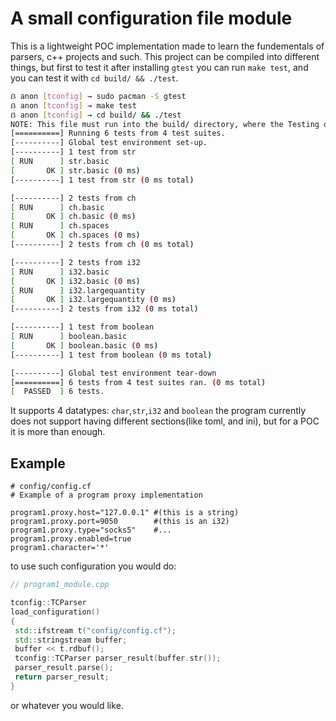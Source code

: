 # A small configuration file module

This is a lightweight POC implementation made to learn the fundementals of parsers, c++ projects and such.
This project can be compiled into different things, but first to test it after installing `gtest`
you can run `make test`, and you can test it with `cd build/ && ./test`.
```sh
ẞ anon [tconfig] → sudo pacman -S gtest
ẞ anon [tconfig] → make test
ẞ anon [tconfig] → cd build/ && ./test
NOTE: This file must run into the build/ directory, where the Testing directory is located, to get the data for the data assertions.
[==========] Running 6 tests from 4 test suites.
[----------] Global test environment set-up.
[----------] 1 test from str
[ RUN      ] str.basic
[       OK ] str.basic (0 ms)
[----------] 1 test from str (0 ms total)

[----------] 2 tests from ch
[ RUN      ] ch.basic
[       OK ] ch.basic (0 ms)
[ RUN      ] ch.spaces
[       OK ] ch.spaces (0 ms)
[----------] 2 tests from ch (0 ms total)

[----------] 2 tests from i32
[ RUN      ] i32.basic
[       OK ] i32.basic (0 ms)
[ RUN      ] i32.largequantity
[       OK ] i32.largequantity (0 ms)
[----------] 2 tests from i32 (0 ms total)

[----------] 1 test from boolean
[ RUN      ] boolean.basic
[       OK ] boolean.basic (0 ms)
[----------] 1 test from boolean (0 ms total)

[----------] Global test environment tear-down
[==========] 6 tests from 4 test suites ran. (0 ms total)
[  PASSED  ] 6 tests.
```

It supports 4 datatypes: `char`,`str`,`i32` and `boolean`
the program currently does not support having different sections(like toml, and ini), but for a
POC it is more than enough.

## Example

```
# config/config.cf
# Example of a program proxy implementation

program1.proxy.host="127.0.0.1" #(this is a string)
program1.proxy.port=9050        #(this is an i32)
program1.proxy.type="socks5"    #...
program1.proxy.enabled=true
program1.character='*'
```

to use such configuration you would do:

```c++
// program1_module.cpp

tconfig::TCParser
load_configuration()
{
 std::ifstream t("config/config.cf");
 std::stringstream buffer;
 buffer << t.rdbuf();
 tconfig::TCParser parser_result(buffer.str());
 parser_result.parse();
 return parser_result;
}
```

or whatever you would like.
